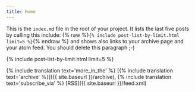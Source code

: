 ```yaml
---
title: Home
---
```

This is the `index.md` file in the root of your project. It lists the last five posts by calling this include: {% raw %}`{% include post-list-by-limit.html limit=5 %}`{% endraw %} and shows also links to your archive page and your atom feed. You should delete this paragraph ;-)

{% include post-list-by-limit.html limit=5 %}

{% include translation text='more_in_the' %} [{% include translation text='archive' %}]({{ site.baseurl }}/archive), {% include translation text='subscribe_via' %} [RSS]({{ site.baseurl }}/feed.xml)
